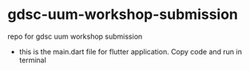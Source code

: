 # gdsc-uum-workshop-submission
repo for gdsc uum workshop submission
- this is the main.dart file for flutter application. Copy code and run in terminal

